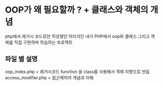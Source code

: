 # OOP가 왜 필요할까 ? + 클래스와 객체의 개념

php에서 레거시 코드로만 작성했던 어리석던 내가
PHP에서 oop와 클래스 그리고 객체를 직접 구현하며 학습하는 프로젝트

## 파일 별 설명
oop_index.php = 레거시코드 function 을 class를 사용해서 객체 지향으로 만듬
access_modifier.php = 접근제어자 개념과 이해


